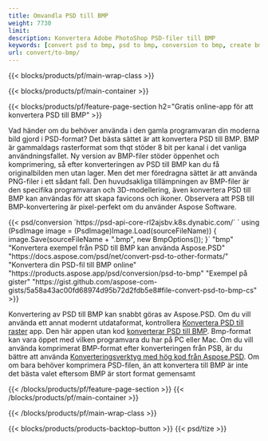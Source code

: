 ```yaml
---
title: Omvandla PSD till BMP
weight: 7730
limit: 
description: Konvertera Adobe PhotoShop PSD-filer till BMP
keywords: [convert psd to bmp, psd to bmp, conversion to bmp, create bmp from psd, print psd as bmp]
url: convert/to-bmp/
---
```


{{< blocks/products/pf/main-wrap-class >}}

{{< blocks/products/pf/main-container >}}

{{< blocks/products/pf/feature-page-section h2="Gratis online-app för att konvertera PSD till BMP" >}}
<p>Vad händer om du behöver använda i den gamla programvaran din moderna bild gjord i PSD-format? Det bästa sättet är att konvertera PSD till BMP. BMP är gammaldags rasterformat som thqt stöder 8 bit per kanal i det vanliga användningsfallet. Ny version av BMP-filer stöder öppenhet och komprimering, så efter konverteringen av PSD till BMP kan du få originalbilden men utan lager. Men det mer föredragna sättet är att använda PNG-filer i ett sådant fall. Den huvudsakliga tillämpningen av BMP-filer är den specifika programvaran och 3D-modellering, även konvertera PSD till BMP kan användas för att skapa favicons och ikoner. Observera att PSB till BMP-konvertering är pixel-perfekt om du använder Aspose Software.</p>
{{< psd/conversion `https://psd-api-core-rl2ajsbv.k8s.dynabic.com/` 
`    using (PsdImage image = (PsdImage)Image.Load(sourceFileName))
    {
        image.Save(sourceFileName + ".bmp",  new BmpOptions());
    }` 
	"bmp" 
"Konvertera exempel från PSD till BMP kan använda Aspose.PSD"  "https://docs.aspose.com/psd/net/convert-psd-to-other-formats/" 
"Konvertera din PSD-fil till BMP online" "https://products.aspose.app/psd/conversion/psd-to-bmp" 
"Exempel på gister" "https://gist.github.com/aspose-com-gists/5a58a43ac00fd68974d95b72d2fdb5e8#file-convert-psd-to-bmp-cs" >}}
<p>Konvertering av PSD till BMP kan snabbt göras av Aspose.PSD. Om du vill använda ett annat modernt utdataformat, kontrollera <a href="/psd/convert">Konvertera PSD till raster</a> app. Den här appen utan kod <a href="/psd/convert/to-bmp">konverterar PSD till BMP</a>. Bmp-format kan vara öppet med vilken programvara du har på PC eller Mac. Om du vill använda komprimerat BMP-format efter konverteringen från PSB, är du bättre att använda <a href="/psd">Konverteringsverktyg med hög kod från Aspose.PSD</a>. Om om bara behöver komprimera PSD-filen, än att konvertera till BMP är inte det bästa valet eftersom BMP är stort format gemensamt</p>
{{< /blocks/products/pf/feature-page-section >}}
{{< /blocks/products/pf/main-container >}}


{{< /blocks/products/pf/main-wrap-class >}}

{{< blocks/products/products-backtop-button >}}
{{< psd/tize >}}
